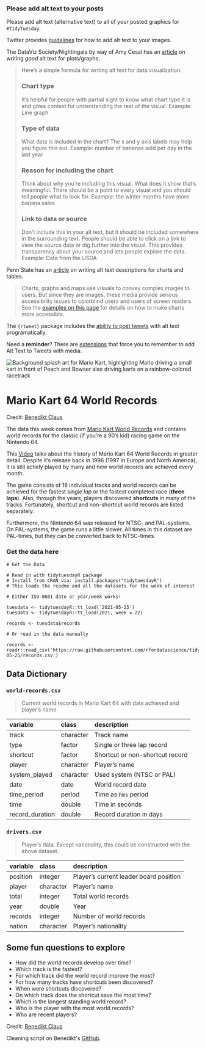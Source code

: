 ### Please add alt text to your posts

Please add alt text (alternative text) to all of your posted graphics for `#TidyTuesday`. 

Twitter provides [guidelines](https://help.twitter.com/en/using-twitter/picture-descriptions) for how to add alt text to your images.

The DataViz Society/Nightingale by way of Amy Cesal has an [article](https://medium.com/nightingale/writing-alt-text-for-data-visualization-2a218ef43f81) on writing _good_ alt text for plots/graphs.

> Here’s a simple formula for writing alt text for data visualization:
>
> ### Chart type
> It’s helpful for people with partial sight to know what chart type it is and gives context for understanding the rest of the visual.
> Example: Line graph
> ### Type of data
> What data is included in the chart? The x and y axis labels may help you figure this out.
> Example: number of bananas sold per day in the last year
> ### Reason for including the chart
> Think about why you’re including this visual. What does it show that’s meaningful. There should be a point to every visual and you should tell people what to look for.
> Example: the winter months have more banana sales
> ### Link to data or source
> Don’t include this in your alt text, but it should be included somewhere in the surrounding text. People should be able to click on a link to view the source data or dig further into the visual. This provides transparency about your source and lets people explore the data.
> Example: Data from the USDA

Penn State has an [article](https://accessibility.psu.edu/images/charts/) on writing alt text descriptions for charts and tables.

> Charts, graphs and maps use visuals to convey complex images to users. But since they are images, these media provide serious accessibility issues to colorblind users and users of screen readers. See the [examples on this page](https://accessibility.psu.edu/images/charts/) for details on how to make charts more accessible.

The `{rtweet}` package includes the [ability to post tweets](https://docs.ropensci.org/rtweet/reference/post_tweet.html) with alt text programatically.

Need a **reminder**? There are [extensions](https://chrome.google.com/webstore/detail/twitter-required-alt-text/fpjlpckbikddocimpfcgaldjghimjiik/related) that force you to remember to add Alt Text to Tweets with media.

![Background splash art for Mario Kart, highlighting Mario driving a small kart in front of Peach and Bowser also driving karts on a rainbow-colored racetrack](https://i.insider.com/5c7d3a192628983f8f717b1f)

# Mario Kart 64 World Records

Credit: [Benedikt Claus](https://github.com/benediktclaus)

The data this week comes from [Mario Kart World Records](https://mkwrs.com/) and contains world records for the classic
(if you’re a 90’s kid) racing game on the Nintendo 64.

This [Video](https://www.youtube.com/watch?v=D6cpa-TvKn8&ab_channel=SummoningSalt) talks about the history of Mario Kart 64 World Records in greater detail. Despite it’s release back in 1996 (1997 in Europe and North America), it is still actiely played by many and new world records are achieved every month.

The game consists of 16 individual tracks and world records can be
achieved for the fastest *single lap* or the fastest completed race
(**three laps**). Also, through the years, players discovered
**shortcuts** in many of the tracks. Fortunately, shortcut and
non-shortcut world records are listed separately.

Furthermore, the Nintendo 64 was released for NTSC- and PAL-systems. On
PAL-systems, the game runs a little slower. All times in this dataset
are PAL-times, but they can be converted back to NTSC-times.

### Get the data here

```{r}
# Get the Data

# Read in with tidytuesdayR package 
# Install from CRAN via: install.packages("tidytuesdayR")
# This loads the readme and all the datasets for the week of interest

# Either ISO-8601 date or year/week works!

tuesdata <- tidytuesdayR::tt_load('2021-05-25')
tuesdata <- tidytuesdayR::tt_load(2021, week = 22)

records <- tuesdata$records

# Or read in the data manually

records <- readr::read_csv('https://raw.githubusercontent.com/rfordatascience/tidytuesday/master/data/2021/2021-05-25/records.csv')

```

## Data Dictionary

### `world-records.csv`

> Current world records in Mario Kart 64 with date achieved and player’s
> name

| variable         | class     | description                     |
|:-----------------|:----------|:--------------------------------|
| track            | character | Track name                      |
| type             | factor    | Single or three lap record      |
| shortcut         | factor    | Shortcut or non-shortcut record |
| player           | character | Player’s name                   |
| system_played   | character | Used system (NTSC or PAL)       |
| date             | date      | World record date               |
| time_period     | period    | Time as `hms` period            |
| time             | double    | Time in seconds                 |
| record_duration | double    | Record duration in days         |

### `drivers.csv`

> Player’s data. Except nationality, this could be constructed with the
> above dataset.

| variable | class     | description                            |
|:---------|:----------|:---------------------------------------|
| position | integer   | Player’s current leader board position |
| player   | character | Player’s name                          |
| total    | integer   | Total world records                    |
| year     | double    | Year                                   |
| records  | integer   | Number of world records                |
| nation   | character | Player’s nationality                   |

## Some fun questions to explore

-   How did the world records develop over time?
-   Which track is the fastest?
-   For which track did the world record improve the most?
-   For how many tracks have shortcuts been discovered?
-   When were shortcuts discovered?
-   On which track does the shortcut save the most time?
-   Which is the longest standing world record?
-   Who is the player with the most world records?
-   Who are recent players?

Credit: [Benedikt Claus](https://github.com/benediktclaus)

Cleaning script on Benedikt's [GitHub](https://github.com/benediktclaus/tidytuesday-mario-kart).